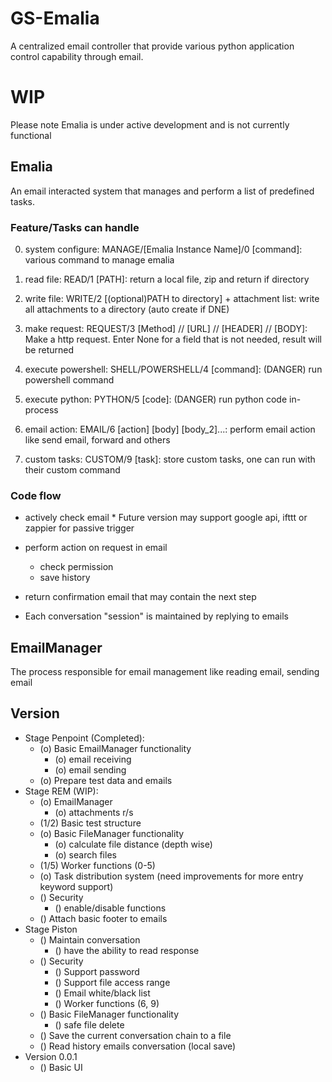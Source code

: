 # GS-Emalia
A centralized email controller that provide various python application control capability through email.

# WIP
Please note Emalia is under active development and is not currently functional

## Emalia
An email interacted system that manages and perform a list of predefined tasks.

### Feature/Tasks can handle
0. system configure: MANAGE/[Emalia Instance Name]/0 [command]: various command to manage emalia
1. read file: READ/1 [PATH]: return a local file, zip and return if directory
2. write file: WRITE/2 [(optional)PATH to directory] + attachment list: write all attachments to a directory (auto create if DNE)
3. make request: REQUEST/3 [Method] // [URL] // [HEADER] // [BODY]: Make a http request. Enter None for a field that is not needed, result will be returned
4. execute powershell: SHELL/POWERSHELL/4 [command]: (DANGER) run powershell command
5. execute python: PYTHON/5 [code]: (DANGER) run python code in-process
5. email action: EMAIL/6 [action] [body] [body_2]...: perform email action like send email, forward and others

9. custom tasks: CUSTOM/9 [task]: store custom tasks, one can run with their custom command

### Code flow
- actively check email
  \* Future version may support google api, ifttt or zappier for passive trigger
- perform action on request in email
    - check permission
    - save history
- return confirmation email that may contain the next step

- Each conversation "session" is maintained by replying to emails

## EmailManager
The process responsible for email management like reading email, sending email

## Version
- Stage Penpoint (Completed):
    - (o) Basic EmailManager functionality
      - (o) email receiving
      - (o) email sending
    - (o) Prepare test data and emails
- Stage REM (WIP):  
    - (o) EmailManager
      - (o) attachments r/s
    - (1/2) Basic test structure
    - (o) Basic FileManager functionality
      - (o) calculate file distance (depth wise)
      - (o) search files
    - (1/5) Worker functions (0-5)
    - (o) Task distribution system (need improvements for more entry keyword support)
    - () Security
      - () enable/disable functions
    - () Attach basic footer to emails
- Stage Piston 
    - () Maintain conversation
      - () have the ability to read response
    - () Security
      - () Support password
      - () Support file access range
      - () Email white/black list
      - () Worker functions (6, 9)
    - () Basic FileManager functionality
      - () safe file delete
    - () Save the current conversation chain to a file
    - () Read history emails conversation (local save)
- Version 0.0.1
    - () Basic UI

